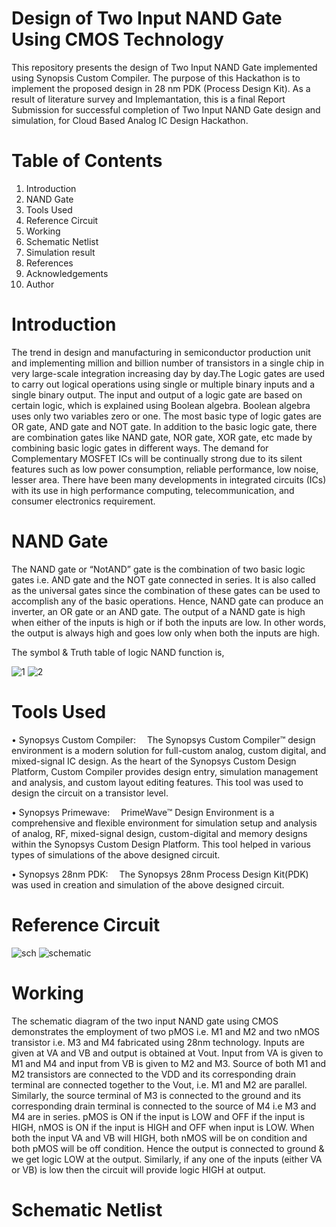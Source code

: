 # Design of Two Input NAND Gate Using CMOS Technology
This repository presents the design of Two Input NAND Gate implemented using Synopsis Custom Compiler. The purpose of this Hackathon is to implement the proposed design in 28 nm PDK (Process Design Kit). As a result of literature survey and Implemantation, this is a final Report Submission for successful completion of  Two Input NAND Gate design and simulation, for Cloud Based Analog IC Design Hackathon.

# Table of Contents
  1. Introduction
  2. NAND Gate
  3. Tools Used
  4. Reference Circuit
  5. Working
  6. Schematic Netlist
  7. Simulation result
  8. References
  9. Acknowledgements
  11.  Author
 
 # Introduction
The trend in design and manufacturing in semiconductor production unit and implementing million and billion number of transistors in a single chip in very large-scale integration increasing day by day.The Logic gates are used to carry out logical operations using single or multiple binary inputs and a single binary output. The input and output of a logic gate are based on certain logic, which is explained using Boolean algebra. Boolean algebra uses only two variables zero or one. The most basic type of logic gates are OR gate, AND gate and NOT gate. In addition to the basic logic gate, there are combination gates like NAND gate, NOR gate, XOR gate, etc made by combining basic logic gates in different ways. The demand for Complementary MOSFET ICs will be continually strong due to its silent features such as low power consumption, reliable performance, low noise, lesser area. There have been many developments in integrated circuits (ICs) with its use in high performance computing, telecommunication, and consumer electronics requirement.  

# NAND Gate
The NAND gate or “NotAND” gate is the combination of two basic logic gates i.e. AND gate and the NOT gate connected in series. It is also called as the universal gates since the combination of these gates can be used to accomplish any of the basic operations. Hence, NAND gate can produce an inverter, an OR gate or an AND gate.
The output of a NAND gate is high when either of the inputs is high or if both the inputs are low. In other words, the output is always high and goes low only when both the inputs are high.

The symbol & Truth table of logic NAND function is,

![1](https://user-images.githubusercontent.com/100135066/154964797-15f3a295-a474-498d-8e35-3f49fc4fe3c0.JPG)
![2](https://user-images.githubusercontent.com/100135066/154965179-f0fe76f9-f8b2-4d4c-975b-8216178e36e1.JPG)

# Tools Used
• Synopsys Custom Compiler:
 The Synopsys Custom Compiler™ design environment is a modern solution for full-custom analog, custom digital, and mixed-signal IC design. As the heart of the Synopsys Custom Design Platform, Custom Compiler provides design entry, simulation management and analysis, and custom layout editing features. This tool was used to design the circuit on a transistor level.

• Synopsys Primewave:
 PrimeWave™ Design Environment is a comprehensive and flexible environment for simulation setup and analysis of analog, RF, mixed-signal design, custom-digital and memory designs within the Synopsys Custom Design Platform. This tool helped in various types of simulations of the above designed circuit.

• Synopsys 28nm PDK:
 The Synopsys 28nm Process Design Kit(PDK) was used in creation and simulation of the above designed circuit.
 
 # Reference Circuit
 ![sch](https://user-images.githubusercontent.com/100135066/154967434-e0fe4c42-948f-4795-be63-3624135700df.JPG)
![schematic](https://user-images.githubusercontent.com/100135066/154967444-73cb0c3a-7db2-4175-9fa2-e421fd4c01f5.JPG)

# Working
The schematic diagram of the two input NAND gate using CMOS demonstrates the employment of two pMOS i.e. M1 and M2 and two nMOS transistor i.e. M3 and M4 fabricated using 28nm technology. Inputs are given at VA and VB and output is obtained at Vout. Input from VA is given to M1 and M4 and input from VB is given to M2 and M3. Source of both M1 and M2 transistors are connected to the VDD and its corresponding drain terminal are connected together to the Vout, i.e. M1 and M2 are parallel. Similarly, the source terminal of M3 is connected to the ground and its corresponding drain terminal is connected to the source of M4 i.e M3 and M4 are in series. pMOS is ON if the input is LOW and OFF if the input is HIGH, nMOS is ON if the input is HIGH and OFF when input is LOW. When both the input VA and VB will HIGH, both nMOS will be on condition and both pMOS will be off condition. Hence the output is connected to ground & we get logic LOW at the output. Similarly, if any one of the inputs (either VA or VB) is low then the circuit will provide logic HIGH at output.

# Schematic Netlist
